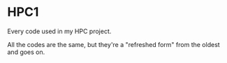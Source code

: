# HPC1
Every code used in my HPC project.

All the codes are the same, but they're a "refreshed form" from the oldest and goes on.
